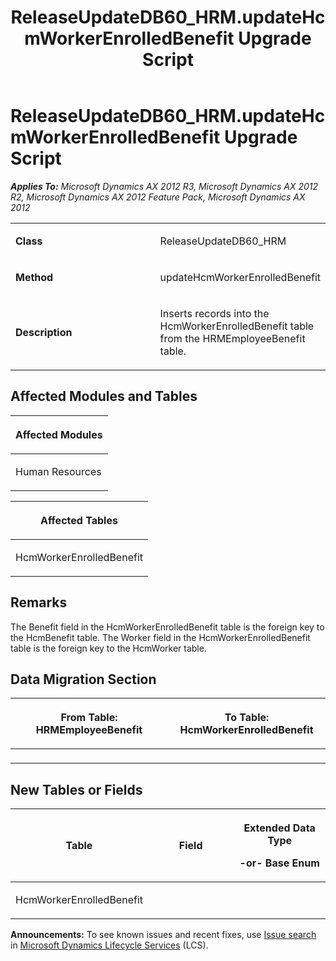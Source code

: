 ﻿---
title: ReleaseUpdateDB60_HRM.updateHcmWorkerEnrolledBenefit Upgrade Script
TOCTitle: ReleaseUpdateDB60_HRM.updateHcmWorkerEnrolledBenefit Upgrade Script
ms:assetid: 67de7e82-6501-0f07-d52d-a03e1e738c4c
ms:mtpsurl: https://msdn.microsoft.com/en-us/library/JJ685593(v=AX.60)
ms:contentKeyID: 49708795
ms.date: 05/18/2015
mtps_version: v=AX.60
---

# ReleaseUpdateDB60\_HRM.updateHcmWorkerEnrolledBenefit Upgrade Script 


_**Applies To:** Microsoft Dynamics AX 2012 R3, Microsoft Dynamics AX 2012 R2, Microsoft Dynamics AX 2012 Feature Pack, Microsoft Dynamics AX 2012_

<table>
<colgroup>
<col style="width: 50%" />
<col style="width: 50%" />
</colgroup>
<tbody>
<tr class="odd">
<td><p><strong>Class</strong></p></td>
<td><p>ReleaseUpdateDB60_HRM</p></td>
</tr>
<tr class="even">
<td><p><strong>Method</strong></p></td>
<td><p>updateHcmWorkerEnrolledBenefit</p></td>
</tr>
<tr class="odd">
<td><p><strong>Description</strong></p></td>
<td><p>Inserts records into the HcmWorkerEnrolledBenefit table from the HRMEmployeeBenefit table.</p></td>
</tr>
</tbody>
</table>


## Affected Modules and Tables

<table>
<colgroup>
<col style="width: 100%" />
</colgroup>
<thead>
<tr class="header">
<th><p>Affected Modules</p></th>
</tr>
</thead>
<tbody>
<tr class="odd">
<td><p>Human Resources</p></td>
</tr>
</tbody>
</table>


<table>
<colgroup>
<col style="width: 100%" />
</colgroup>
<thead>
<tr class="header">
<th><p>Affected Tables</p></th>
</tr>
</thead>
<tbody>
<tr class="odd">
<td><p>HcmWorkerEnrolledBenefit</p></td>
</tr>
</tbody>
</table>


## Remarks

The Benefit field in the HcmWorkerEnrolledBenefit table is the foreign key to the HcmBenefit table. The Worker field in the HcmWorkerEnrolledBenefit table is the foreign key to the HcmWorker table.

## Data Migration Section

<table>
<colgroup>
<col style="width: 50%" />
<col style="width: 50%" />
</colgroup>
<thead>
<tr class="header">
<th><p>From Table: HRMEmployeeBenefit</p></th>
<th><p>To Table: HcmWorkerEnrolledBenefit</p></th>
</tr>
</thead>
<tbody>
<tr class="odd">
<td><p></p></td>
<td><p></p></td>
</tr>
</tbody>
</table>


## New Tables or Fields

<table>
<colgroup>
<col style="width: 33%" />
<col style="width: 33%" />
<col style="width: 33%" />
</colgroup>
<thead>
<tr class="header">
<th><p>Table</p></th>
<th><p>Field</p></th>
<th><p>Extended Data Type</p>
<p>-or- Base Enum</p></th>
</tr>
</thead>
<tbody>
<tr class="odd">
<td><p>HcmWorkerEnrolledBenefit</p></td>
<td><p></p></td>
<td><p></p></td>
</tr>
</tbody>
</table>

  
**Announcements:** To see known issues and recent fixes, use [Issue search](http://go.microsoft.com/fwlink/?linkid=389258) in [Microsoft Dynamics Lifecycle Services](http://go.microsoft.com/fwlink/?linkid=306505) (LCS).

